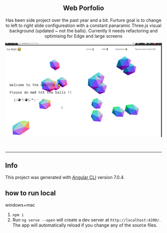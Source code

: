 
<h2 align="center">
 Web Porfolio 
</h2>
<p align="center">Has been side project over the past year and a bit. Furture goal is to change to left to right slide configureation with a 
constant panaramic Three.js visual background (updated ~ not the balls). Currently it needs refactoring and optimising for Edge and large screens</P>
<p align="center">
  <img src="https://raw.githubusercontent.com/wisespira/Website/master/its%20the%20giff.gif">
</p>
<br>
<hr>


## Info

This project was generated with [Angular CLI](https://github.com/angular/angular-cli) version 7.0.4.

## how to run local

windows+mac

1) `npm i`
2) Run `ng serve --open` will create a dev server at `http://localhost:4200/`. The app will automatically reload if you change any of the source files.
